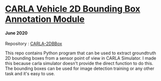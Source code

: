 # [CARLA Vehicle 2D Bounding Box Annotation Module](https://mukhlasadib.github.io/CARLA-2DBBox/)

#### June 2020

Repository : [CARLA-2DBBox](https://github.com/MukhlasAdib/CARLA-2DBBox)

This repo contains Python program that can be used to extract groundtruth 2D bounding boxes from a sensor point of view in CARLA Simulator. I made this because carla simulator doesn't provide the direct function to do this. The bounding boxes can be used for image detection training or any other task and it's easy to use. 
